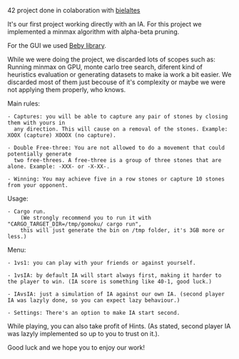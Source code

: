 42 project done in colaboration with [bielaltes](https://github.com/bielaltes) 

It's our first project working directly with an IA. For this project we implemented a minmax algorithm with alpha-beta pruning.

For the GUI we used [Beby library](https://bevyengine.org/).

While we were doing the project, we discarded lots of scopes such as: Running minmax on GPU, monte carlo tree search, diferent kind of heuristics evaluation or generating datasets to make ia work a bit easier. We discarded most of them just becouse of it's complexity or maybe we were not applying them properly, who knows.

Main rules:

    - Captures: you will be able to capture any pair of stones by closing them with yours in
      any direction. This will cause on a removal of the stones. Example: XOOX (capture) XOOOX (no capture).
    
    - Double Free-three: You are not allowed to do a movement that could potentially generate
      two free-threes. A free-three is a group of three stones that are alone. Example: -XXX- or -X-XX-.
    
    - Winning: You may achieve five in a row stones or capture 10 stones from your opponent.

Usage:

    - Cargo run.
        (We strongly recommend you to run it with "CARGO_TARGET_DIR=/tmp/gomoku/ cargo run", 
        this will just generate the bin on /tmp folder, it's 3GB more or less.)

Menu:

    - 1vs1: you can play with your friends or against yourself.
    
    - 1vsIA: by default IA will start always first, making it harder to the player to win. (IA score is something like 40-1, good luck.)
    
    - IAvsIA: just a simulation of IA against our own IA. (second player IA was lazyly done, so you can expect lazy behaviour.)
    
    - Settings: There's an option to make IA start second.

While playing, you can also take profit of Hints. (As stated, second player IA was lazyly implemented so up to you to trust on it.).

Good luck and we hope you to enjoy our work!
